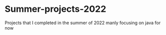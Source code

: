 # Summer-projects-2022

Projects that I completed in the summer of 2022
manly focusing on java for now 

